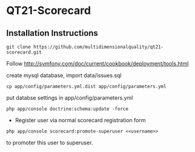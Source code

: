 # QT21-Scorecard

## Installation Instructions

```
git clone https://github.com/multidimensionalquality/qt21-scorecard.git
```

Follow http://symfony.com/doc/current/cookbook/deployment/tools.html

create mysql database, import data/issues.sql

```
cp app/config/parameters.yml.dist app/config/parameters.yml
```
put databse settings in app/config/parameters.yml

```
php app/console doctrine:schema:update -force
```

* Register user via normal scorecard registration form
```
php app/console scorecard:promote-superuser <<username>>
```
to promoter this user to superuser.
